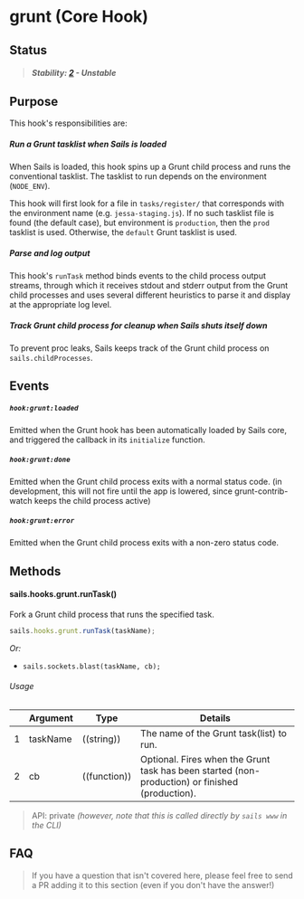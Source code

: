 # grunt (Core Hook)

## Status

> ##### Stability: [2](http://nodejs.org/api/documentation.html#documentation_stability_index) - Unstable


## Purpose

This hook's responsibilities are:


##### Run a Grunt tasklist when Sails is loaded

When Sails is loaded, this hook spins up a Grunt child process and runs the conventional tasklist.  The tasklist to run depends on the environment (`NODE_ENV`).

This hook will first look for a file in `tasks/register/` that corresponds with the environment name (e.g. `jessa-staging.js`).  If no such tasklist file is found (the default case), but environment is `production`, then the `prod` tasklist is used.  Otherwise, the `default` Grunt tasklist is used.


##### Parse and log output

This hook's `runTask` method binds events to the child process output streams, through which it receives stdout and stderr output from the Grunt child processes and uses several different heuristics to parse it and display at the appropriate log level.

##### Track Grunt child process for cleanup when Sails shuts itself down

To prevent proc leaks, Sails keeps track of the Grunt child process on `sails.childProcesses`.


## Events


##### `hook:grunt:loaded`

Emitted when the Grunt hook has been automatically loaded by Sails core, and triggered the callback in its `initialize` function.

##### `hook:grunt:done`

Emitted when the Grunt child process exits with a normal status code. (in development, this will not fire until the app is lowered, since grunt-contrib-watch keeps the child process active)


##### `hook:grunt:error`

Emitted when the Grunt child process exits with a non-zero status code.



## Methods

#### sails.hooks.grunt.runTask()

Fork a Grunt child process that runs the specified task.

```javascript
sails.hooks.grunt.runTask(taskName);
```

_Or:_
+ `sails.sockets.blast(taskName, cb);`


###### Usage

|   |          Argument           | Type                | Details
| - | --------------------------- | ------------------- | -----------
| 1 |        taskName             | ((string))          | The name of the Grunt task(list) to run.
| 2 |        cb                   | ((function))        | Optional. Fires when the Grunt task has been started (non-production) or finished (production).


> API: private
> _(however, note that this is called directly by `sails www` in the CLI)_


## FAQ

> If you have a question that isn't covered here, please feel free to send a PR adding it to this section (even if you don't have the answer!)
